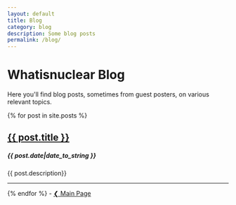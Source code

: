 ```yaml
---
layout: default
title: Blog
category: blog
description: Some blog posts
permalink: /blog/
---
```

<div class="row">
<div class="col-md-8" markdown="1">

# Whatisnuclear Blog

Here you'll find blog posts, sometimes from guest posters, on various relevant topics. 

{% for post in site.posts %}
<h2><a href="{{ post.url }}">{{ post.title }}</a></h2>
<h5>{{ post.date|date_to_string }}</h5> 
{{ post.description}}
<hr/>
{% endfor %}
-
<a href="/index.html" class="btn btn-info" role="button">&#10094; Main Page</a>
